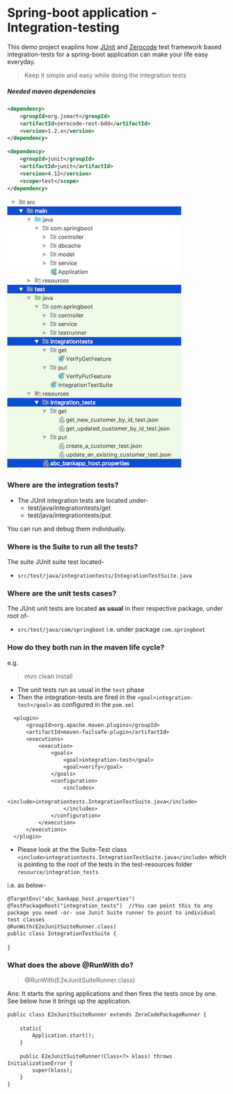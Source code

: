 # Spring-boot application - Integration-testing
This demo project exaplins how [JUnit](https://github.com/junit-team/junit4) and [Zerocode](https://github.com/authorjapps/zerocode) test framework based integration-tests for a spring-boot application can make your life easy everyday.

> Keep it simple and easy while doing the integration tests

##### Needed maven dependencies
```xml
<dependency>
    <groupId>org.jsmart</groupId>
    <artifactId>zerocode-rest-bdd</artifactId>
    <version>1.2.x</version> 
</dependency>
```
```xml
<dependency>
    <groupId>junit</groupId>
    <artifactId>junit</artifactId>
    <version>4.12</version>
    <scope>test</scope>
</dependency>
```

![Integration_tests_organization](img/it_tests_org_S.png)

### Where are the integration tests?
+ The JUnit integration tests are located under-
  + test/java/integrationtests/get
  + test/java/integrationtests/put

You can run and debug them individually.
  
### Where is the Suite to run all the tests?
The suite JUnit suite test located-
+ `src/test/java/integrationtests/IntegrationTestSuite.java`

### Where are the unit tests cases?
The JUnit unit tests are located **as usual** in their respective package, under root of-
+ `src/test/java/com/springboot` i.e. under package `com.springboot`

### How do they both run in the maven life cycle?
e.g.
> mvn clean install

+ The unit tests run as usual in the `test` phase
+ Then the integration-tests are fired in the `<goal>integration-test</goal>` as configured in the `pom.xml`

```     
  <plugin>
      <groupId>org.apache.maven.plugins</groupId>
      <artifactId>maven-failsafe-plugin</artifactId>
      <executions>
          <execution>
              <goals>
                  <goal>integration-test</goal>
                  <goal>verify</goal>
              </goals>
              <configuration>
                  <includes>
                      <include>integrationtests.IntegrationTestSuite.java</include>
                  </includes>
              </configuration>
          </execution>
      </executions>
  </plugin>
```     

+ Please look at the the Suite-Test class `<include>integrationtests.IntegrationTestSuite.java</include>` which is pointing 
to the root of the tests in the test-resources folder `resource/integration_tests`

i.e. as below-
```
@TargetEnv("abc_bankapp_host.properties")
@TestPackageRoot("integration_tests")  //You can point this to any package you need -or- use Junit Suite runner to point to individual test classes
@RunWith(E2eJunitSuiteRunner.class)
public class IntegrationTestSuite {

}
```

### What does the above @RunWith do?
> @RunWith(E2eJunitSuiteRunner.class)

Ans: It starts the spring applications and then fires the tests once by one.
See below how it brings up the application.
```
public class E2eJunitSuiteRunner extends ZeroCodePackageRunner {

    static{
        Application.start();
    }

    public E2eJunitSuiteRunner(Class<?> klass) throws InitializationError {
        super(klass);
    }
}
```

[How do I do integration testing of a spring boot application]: https://github.com/authorjapps/spring-boot-integration-test#spring-boot-integration-test
[How to do integration testing of a spring boot application]: https://github.com/authorjapps/spring-boot-integration-test#spring-boot-integration-test
[Integration testing of a spring boot application]: https://github.com/authorjapps/spring-boot-integration-test#spring-boot-integration-test
[Zerocode testing of a spring boot application]: https://github.com/authorjapps/spring-boot-integration-test#spring-boot-integration-test
[Zerocode JSON testing of a spring boot application]: https://github.com/authorjapps/spring-boot-integration-test#spring-boot-integration-test
[Zerocode testing of a spring application]: https://github.com/authorjapps/spring-boot-integration-test#spring-boot-integration-test
